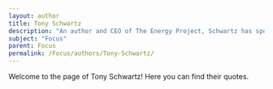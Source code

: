 ```yaml
---
layout: author
title: Tony Schwartz
description: "An author and CEO of The Energy Project, Schwartz has spoken extensively about managing energy and focus in order to enhance performance and well-being."
subject: "Focus"
parent: Focus
permalink: /Focus/authors/Tony-Schwartz/
---
```


Welcome to the page of Tony Schwartz! Here you can find their quotes.
